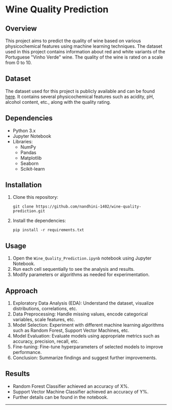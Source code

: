 
# Wine Quality Prediction

## Overview
This project aims to predict the quality of wine based on various physicochemical features using machine learning techniques. The dataset used in this project contains information about red and white variants of the Portuguese "Vinho Verde" wine. The quality of the wine is rated on a scale from 0 to 10.

## Dataset
The dataset used for this project is publicly available and can be found [here](link_to_dataset). It contains several physicochemical features such as acidity, pH, alcohol content, etc., along with the quality rating.

## Dependencies
- Python 3.x
- Jupyter Notebook
- Libraries:
  - NumPy
  - Pandas
  - Matplotlib
  - Seaborn
  - Scikit-learn

## Installation
1. Clone this repository:
   ```
   git clone https://github.com/nandhini-1402/wine-quality-prediction.git
   ```
2. Install the dependencies:
   ```
   pip install -r requirements.txt
   ```

## Usage
1. Open the `Wine_Quality_Prediction.ipynb` notebook using Jupyter Notebook.
2. Run each cell sequentially to see the analysis and results.
3. Modify parameters or algorithms as needed for experimentation.

## Approach
1. Exploratory Data Analysis (EDA): Understand the dataset, visualize distributions, correlations, etc.
2. Data Preprocessing: Handle missing values, encode categorical variables, scale features, etc.
3. Model Selection: Experiment with different machine learning algorithms such as Random Forest, Support Vector Machines, etc.
4. Model Evaluation: Evaluate models using appropriate metrics such as accuracy, precision, recall, etc.
5. Fine-tuning: Fine-tune hyperparameters of selected models to improve performance.
6. Conclusion: Summarize findings and suggest further improvements.

## Results
- Random Forest Classifier achieved an accuracy of X%.
- Support Vector Machine Classifier achieved an accuracy of Y%.
- Further details can be found in the notebook.



---

